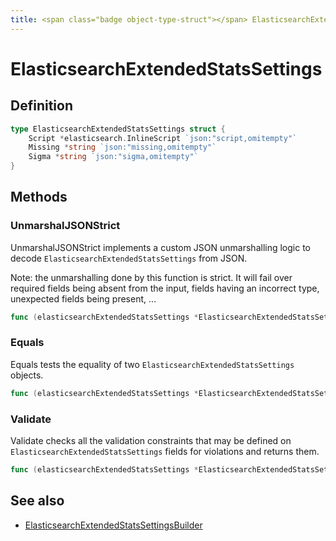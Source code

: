 ```yaml
---
title: <span class="badge object-type-struct"></span> ElasticsearchExtendedStatsSettings
---
```

# <span class="badge object-type-struct"></span> ElasticsearchExtendedStatsSettings

## Definition

```go
type ElasticsearchExtendedStatsSettings struct {
    Script *elasticsearch.InlineScript `json:"script,omitempty"`
    Missing *string `json:"missing,omitempty"`
    Sigma *string `json:"sigma,omitempty"`
}
```
## Methods

### <span class="badge object-method"></span> UnmarshalJSONStrict

UnmarshalJSONStrict implements a custom JSON unmarshalling logic to decode `ElasticsearchExtendedStatsSettings` from JSON.

Note: the unmarshalling done by this function is strict. It will fail over required fields being absent from the input, fields having an incorrect type, unexpected fields being present, …

```go
func (elasticsearchExtendedStatsSettings *ElasticsearchExtendedStatsSettings) UnmarshalJSONStrict(raw []byte) error
```

### <span class="badge object-method"></span> Equals

Equals tests the equality of two `ElasticsearchExtendedStatsSettings` objects.

```go
func (elasticsearchExtendedStatsSettings *ElasticsearchExtendedStatsSettings) Equals(other ElasticsearchExtendedStatsSettings) bool
```

### <span class="badge object-method"></span> Validate

Validate checks all the validation constraints that may be defined on `ElasticsearchExtendedStatsSettings` fields for violations and returns them.

```go
func (elasticsearchExtendedStatsSettings *ElasticsearchExtendedStatsSettings) Validate() error
```

## See also

 * <span class="badge builder"></span> [ElasticsearchExtendedStatsSettingsBuilder](./builder-ElasticsearchExtendedStatsSettingsBuilder.md)
